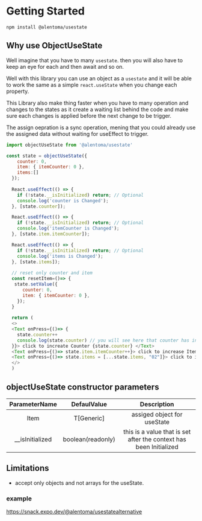 # Getting Started

`npm install @alentoma/usestate`
## Why use ObjectUseState
Well imagine that you have to many `usestate`. then you will also have to keep an eye for each and then await and so on. 

Well with this library you can use an object as a `usestate` and it will be able to work the same as a simple `react.useState` when you change each property.

This Library also make thing faster when you have to many operation and changes to the states as it create a waiting list behind the code and make sure each changes is applied before the next change to be trigger.

The assign oepration is a sync operation, mening that you could already use the assigned data without waiting for useEffect to trigger.

```js
import objectUseState from '@alentoma/usestate'

const state = objectUseState({
    counter: 0,
    item: { itemCounter: 0 },
    items:[]
  });
  
  React.useEffect(() => {
    if (!state.__isInitialized) return; // Optional
    console.log('counter is Changed');
  }, [state.counter]);

  React.useEffect(() => {
    if (!state.__isInitialized) return; // Optional
    console.log('itemCounter is Changed');
  }, [state.item.itemCounter]);

  React.useEffect(() => {
    if (!state.__isInitialized) return; // Optional
    console.log('items is Changed');
  }, [state.items]);
  
  // reset only counter and item
  const resetItem=()=> {
   state.setValue({
      counter: 0,
      item: { itemCounter: 0 },
    });
  }
  
  return (
  <>
  <Text onPress={()=> {
    state.counter++
    console.log(state.counter) // you will see here that counter has increased already eg is a sync operation.
  }}> click to increate Counter {state.counter} </Text>
  <Text onPress={()=> state.item.itemCounter++}> click to increase ItemCounter {state.item.itemCounter} </Text>
  <Text onPress={()=> state.items = [...state.items, "02"]}> click to increase items {state.items.length} </Text>
  </>
  )
```

## objectUseState constructor parameters

| ParameterName | DefaulValue | Description |
| :---: | :---: | :---: |
| Item | T[Generic] | assiged object for useState |
| __isInitialized | boolean(readonly) | this is a value that is set after the context has been Initialized  |
## Limitations

* accept only objects and not arrays for the useState.

### example 

https://snack.expo.dev/@alentoma/usestatealternative
